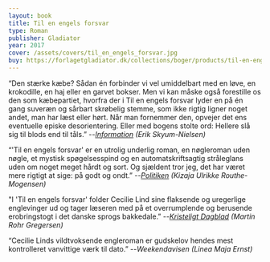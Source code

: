 ```yaml
---
layout: book
title: Til en engels forsvar
type: Roman
publisher: Gladiator
year: 2017
cover: /assets/covers/til_en_engels_forsvar.jpg
buy: https://forlagetgladiator.dk/collections/boger/products/til-en-engels-forsvar?_pos=1&_fid=5fc6cf147&_ss=c
---
```


“Den stærke kæbe? Sådan én forbinder vi vel umiddelbart med en løve, en krokodille, en haj eller en garvet bokser. Men vi kan måske også forestille os den som kæbepartiet, hvorfra der i Til en engels forsvar lyder en på én gang suveræn og sårbart skrøbelig stemme, som ikke rigtig ligner noget andet, man har læst eller hørt. Når man fornemmer den, opvejer det ens eventuelle episke desorientering. Eller med bogens stolte ord: Hellere slå sig til blods end til tåls.”
--<i><a href="https://www.information.dk/kultur/anmeldelse/2017/06/hellere-slaa-blods-taals" target="_blank" rel="noopener noreferrer">Information</a> (Erik Skyum-Nielsen)</i>

“'Til en engels forsvar' er en utrolig underlig roman, en nøgleroman uden nøgle, et mystisk spøgelsesspind og en automatskriftsagtig stråleglans uden om noget meget hårdt og sort. Og sjældent tror jeg, det har været mere rigtigt at sige: på godt og ondt.”
--<i><a href="https://politiken.dk/kultur/boger/boganmeldelser/skonlitteratur_boger/art5977211/Til-en-engels-forsvar-er-utrolig-og-helt-vildt-underlig" target="_blank" rel="noopener noreferrer">Politiken</a> (Kizaja Ulrikke Routhe-Mogensen)</i>

"I 'Til en engels forsvar' folder Cecilie Lind sine flaksende og uregerlige englevinger ud og tager læseren med på et overrumplende og berusende erobringstogt i det danske sprogs bakkedale.”
--<i><a href="https://www.kristeligt-dagblad.dk/kultur/aarets-bedste-boeger" target="_blank" rel="noopener noreferrer">Kristeligt Dagblad</a> (Martin Rohr Gregersen)</i>

“Cecilie Linds vildtvoksende engleroman er gudskelov hendes mest kontrolleret vanvittige værk til dato.”
--<i>Weekendavisen (Linea Maja Ernst)</i>